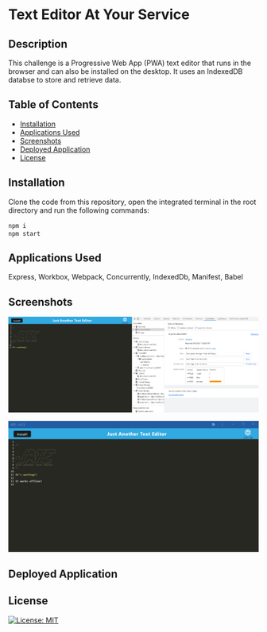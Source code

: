 # Text Editor At Your Service

## Description

This challenge is a Progressive Web App (PWA) text editor that runs in the browser and can also be installed on the desktop. It uses an IndexedDB databse to store and retrieve data.

## Table of Contents

- [Installation](#installation)
- [Applications Used](#applications-used)
- [Screenshots](#screenshots)
- [Deployed Application](#deployed-application)
- [License](#license)


## Installation

Clone the code from this repository, open the integrated terminal in the root directory and run the following commands:

    npm i
    npm start


## Applications Used

Express, Workbox, Webpack, Concurrently, IndexedDb, Manifest, Babel


## Screenshots


![Screenshot](./assets/service_worker.png)



![Screenshot](./assets/works_offline.png)



## Deployed Application




## License


[![License: MIT](https://img.shields.io/badge/License-MIT-yellow.svg)](https://opensource.org/licenses/MIT)

